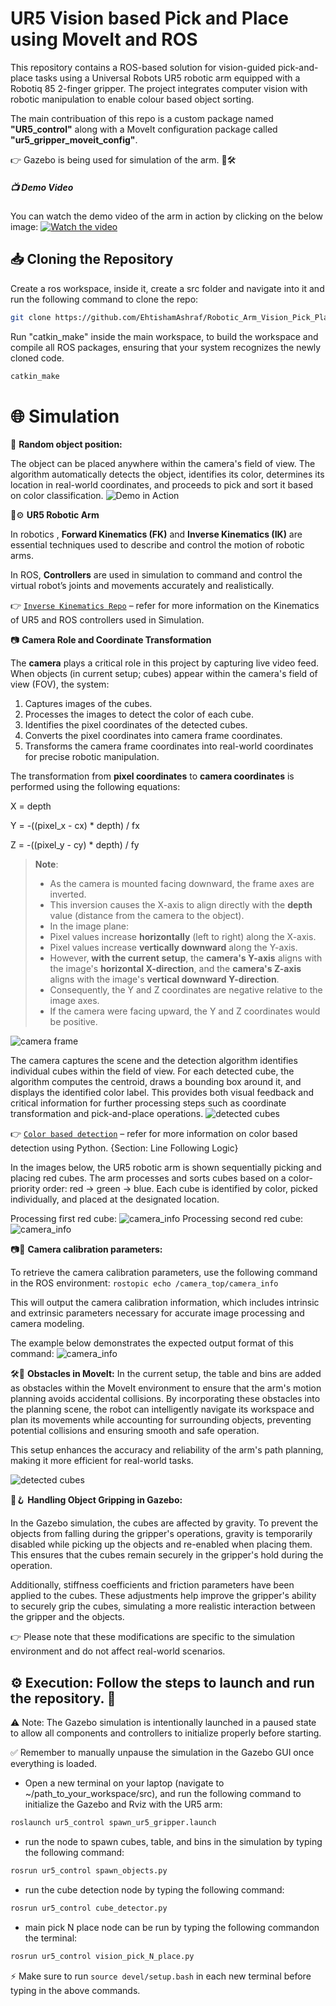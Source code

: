# UR5 Vision based Pick and Place using MoveIt and ROS
This repository contains a ROS-based solution for vision-guided pick-and-place tasks using a Universal Robots UR5 robotic arm equipped with a Robotiq 85 2-finger gripper. The project integrates computer vision with robotic manipulation to enable colour based object sorting.

The main contribuation of this repo is a custom package named **"UR5_control"** along with a MoveIt configuration package called **"ur5_gripper_moveit_config"**. 

👉 Gazebo is being used for simulation of the arm. 🤖🛠

##### 📺 Demo Video
You can watch the demo video of the arm in action by clicking on the below image:
[![Watch the video](https://github.com/EhtishamAshraf/Robotic_Arm_Vision_Pick_Place/blob/33d23d7b45f0b756a5b1dc75e1e1707daca08657/ur5_control/Images/gazebo.png)](https://youtu.be/jUzRy0JSo-M)

## 📥 Cloning the Repository
Create a ros workspace, inside it, create a src folder and navigate into it and run the following command to clone the repo:
```bash
git clone https://github.com/EhtishamAshraf/Robotic_Arm_Vision_Pick_Place.git
```
Run "catkin_make" inside the main workspace, to build the workspace and compile all ROS packages, ensuring that your system recognizes the newly cloned code.
```bash
catkin_make 
```

# 🌐 Simulation

🎯 **Random object position:**

The object can be placed anywhere within the camera's field of view. The algorithm automatically detects the object, identifies its color, determines its location in real-world coordinates, and proceeds to pick and sort it based on color classification.
![Demo in Action](https://github.com/EhtishamAshraf/Robotic_Arm_Vision_Pick_Place/blob/2e53db006fcf785844715a155fc84e6350c14991/ur5_control/Images/Video2_Cube%20random%20Position.gif)

🤖⚙️ **UR5 Robotic Arm**

In robotics , **Forward Kinematics (FK)** and **Inverse Kinematics (IK)** are essential techniques used to describe and control the motion of robotic arms.

In ROS, **Controllers** are used in simulation to command and control the virtual robot’s joints and movements accurately and realistically.

👉 [`Inverse Kinematics Repo`](https://github.com/EhtishamAshraf/ROS_Robotic_Arm_IK.git) – refer for more information on the Kinematics of UR5 and ROS controllers used in Simulation.

📷 **Camera Role and Coordinate Transformation**

The **camera** plays a critical role in this project by capturing live video feed. When objects (in current setup; cubes) appear within the camera's field of view (FOV), the system:

1. Captures images of the cubes.
2. Processes the images to detect the color of each cube.
3. Identifies the pixel coordinates of the detected cubes.
4. Converts the pixel coordinates into camera frame coordinates.
5. Transforms the camera frame coordinates into real-world coordinates for precise robotic manipulation.

The transformation from **pixel coordinates** to **camera coordinates** is performed using the following equations:

X = depth

Y = -((pixel_x - cx) * depth) / fx

Z = -((pixel_y - cy) * depth) / fy

> **Note**:  
> - As the camera is mounted facing downward, the frame axes are inverted.
> - This inversion causes the X-axis to align directly with the **depth** value (distance from the camera to the object).
> - In the image plane:
> - Pixel values increase **horizontally** (left to right) along the X-axis.
> - Pixel values increase **vertically downward** along the Y-axis.
> - However, **with the current setup**, the **camera's Y-axis** aligns with the image's **horizontal X-direction**, and the **camera's Z-axis** aligns with the image's **vertical downward Y-direction**.
> - Consequently, the Y and Z coordinates are negative relative to the image axes.  
> - If the camera were facing upward, the Y and Z coordinates would be positive.  

![camera frame](https://github.com/EhtishamAshraf/Robotic_Arm_Vision_Pick_Place/blob/2e53db006fcf785844715a155fc84e6350c14991/ur5_control/Images/camera_frame.png)

The camera captures the scene and the detection algorithm identifies individual cubes within the field of view. For each detected cube, the algorithm computes the centroid, draws a bounding box around it, and displays the identified color label. This provides both visual feedback and critical information for further processing steps such as coordinate transformation and pick-and-place operations.
![detected cubes](https://github.com/EhtishamAshraf/Robotic_Arm_Vision_Pick_Place/blob/2e53db006fcf785844715a155fc84e6350c14991/ur5_control/Images/detected_cubes.png)

👉 [`Color based detection`](https://github.com/EhtishamAshraf/Turtlebot3_line_wall_following.git) – refer for more information on color based detection using Python. {Section: Line Following Logic}

In the images below, the UR5 robotic arm is shown sequentially picking and placing red cubes. The arm processes and sorts cubes based on a color-priority order: red → green → blue. Each cube is identified by color, picked individually, and placed at the designated location.

Processing first red cube:
![camera_info](https://github.com/EhtishamAshraf/Robotic_Arm_Vision_Pick_Place/blob/2e53db006fcf785844715a155fc84e6350c14991/ur5_control/Images/camera_info.png)
Processing second red cube:
![camera_info](https://github.com/EhtishamAshraf/Robotic_Arm_Vision_Pick_Place/blob/2e53db006fcf785844715a155fc84e6350c14991/ur5_control/Images/camera_info.png)

📷🔧 **Camera calibration parameters:**

To retrieve the camera calibration parameters, use the following command in the ROS environment: `rostopic echo /camera_top/camera_info`

This will output the camera calibration information, which includes intrinsic and extrinsic parameters necessary for accurate image processing and camera modeling.

The example below demonstrates the expected output format of this command:
![camera_info](https://github.com/EhtishamAshraf/Robotic_Arm_Vision_Pick_Place/blob/2e53db006fcf785844715a155fc84e6350c14991/ur5_control/Images/camera_info.png)

🛠️🚧 **Obstacles in MoveIt:**
In the current setup, the table and bins are added as obstacles within the MoveIt environment to ensure that the arm's motion planning avoids accidental collisions. By incorporating these obstacles into the planning scene, the robot can intelligently navigate its workspace and plan its movements while accounting for surrounding objects, preventing potential collisions and ensuring smooth and safe operation.

This setup enhances the accuracy and reliability of the arm's path planning, making it more efficient for real-world tasks.

![detected cubes](https://github.com/EhtishamAshraf/Robotic_Arm_Vision_Pick_Place/blob/2e53db006fcf785844715a155fc84e6350c14991/ur5_control/Images/rviz.png)


🤖🪝 **Handling Object Gripping in Gazebo:**

In the Gazebo simulation, the cubes are affected by gravity. To prevent the objects from falling during the gripper's operations, gravity is temporarily disabled while picking up the objects and re-enabled when placing them. This ensures that the cubes remain securely in the gripper's hold during the operation.

Additionally, stiffness coefficients and friction parameters have been applied to the cubes. These adjustments help improve the gripper's ability to securely grip the cubes, simulating a more realistic interaction between the gripper and the objects.

👉 Please note that these modifications are specific to the simulation environment and do not affect real-world scenarios.

## ⚙️ Execution: Follow the steps to launch and run the repository. 🚀
⚠️ Note: The Gazebo simulation is intentionally launched in a paused state to allow all components and controllers to initialize properly before starting.

✅ Remember to manually unpause the simulation in the Gazebo GUI once everything is loaded.

- Open a new terminal on your laptop (navigate to ~/path_to_your_workspace/src), 
  and run the following command to initialize the Gazebo and Rviz with the UR5 arm:
```bash
roslaunch ur5_control spawn_ur5_gripper.launch
```
- run the node to spawn cubes, table, and bins in the simulation by typing the following command:
```bash
rosrun ur5_control spawn_objects.py
```
- run the cube detection node by typing the following command:
```bash
rosrun ur5_control cube_detector.py
```
- main pick N place node can be run by typing the following commandon the terminal:
```bash
rosrun ur5_control vision_pick_N_place.py
```
⚡ Make sure to run `source devel/setup.bash` in each new terminal before typing in the above commands.



